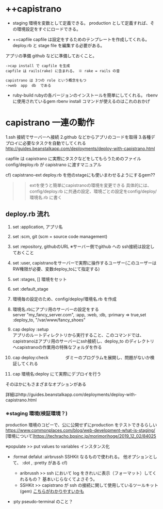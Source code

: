 # ++capistrano
+ staging
	  環境を変数として定義できる。
	  production として定義すれば、その環境設定をすぐにロードできる。
	  
+ ++capfile
	  capfile は設定をするためのテンプレートを作成してくれる。
	  deploy.rb と stage file を編集する必要がある。
	  
	  
 アプリの準備
	github などに準備しておくこと。

	->cap install で capfile を生成
	capfile は rails(rake) に含まれる。 ※ rake = rails の昔
	
	capistrano は 3つの role という概念をもつ
	->web  app  db  である

+ ruby-build
rubyの各バージョンのインストールを簡単にしてくれる。
rbenv に使用されているgem
rbenv install コマンドが使えるのはこれのおかげ

# capistrano 一連の動作
1.ssh 接続でサーバーへ接続
2.github などからアプリのコードを取得
3.各種デプロイに必要なタスクを自動でしてくれる
http://guides.beanstalkapp.com/deployments/deploy-with-capistrano.html

capfile は capistrano に実際にタスクなどをしてもらうためのファイル
config/deploy.rb が capistrano に渡すマニュアル

cf) capistrano-ext
deploy.rb を他のstageにも使いまわせるようにするgem??
>>extを使うと簡単にcapistranoの環境を変更できる
具体的には、config/deploy.rb に共通の設定、環境ごとの設定をconfig/deploy/環境名.rb に書く

## deploy.rb 流れ

1. set :application, アプリ名

2. set :scm, git (scm = source code management)

3. set :repository, githubのURL      ※サーバー側でgithub への ssh接続は設定しておくこと

4. set :user, capistranoをサーバーで実際に操作するユーザー(このユーザーはRW権限が必要、変数deploy_toにて指定する)

5. set :stages, []  環境をセット

6. set :default_stage

7. 環境毎の設定のため、config/deploy/環境名.rb を作成

8. 環境名.rbにアプリ用のサーバーの設定をする<br>
server "my_fancy_server.com", :app, :web, :db, :primary => true,set :deploy_to, "/var/www/fancy_shoes"

9. cap deploy :setup
<br>アプリのルートディレクトリから実行すること、このコマンドでは、capistranoはアプリ用のサーバーにssh接続し、deploy_to のディレクトリへcapistranoの作業用の特殊なフォルダを作る


10. cap deploy:check　　　　ダミーのプログラムを展開し、問題がないか検証してくれる


11. cap 環境名:deploy    にて実際にデプロイを行う


そのほかにもさまざまなオプションがある

詳細はhttp://guides.beanstalkapp.com/deployments/deploy-with-capistrano.html


### ※staging 環境(検証環境？)
production 環境のコピーで、公に公開せずにproduction をテストできるらしい<br>
https://www.commonplaces.com/blog/web-development-what-is-staging/<br>
[環境について]https://techracho.bpsinc.jp/morimorihoge/2019_12_02/84025<br>


※populate >> put values to variables
インスタンス化

    
+ :format
	defalut :airbrussh
	SSHKit なるもので使われる。
	他オプションとして、 :dot , :pretty がある
	cf) 
	+ aribrussh >> ssh において log をきれいに表示（フォーマット）してくれるもの？
	基本いじらなくてよさそう。
	+ SSHKit >> capistrano が ssh の接続に関して使用しているツールキット(gem)
	[こちらがわかりやすいかも](https://48n.jp/blog/2016/06/14/learn-ssh-kit/)

+ :pty
pseudo-terminal のこと？


